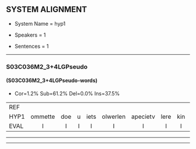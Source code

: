 
## SYSTEM ALIGNMENT

- System Name = hyp1

- Speakers = 1

- Sentences = 1

---

### S03C036M2_3+4LGPseudo

#### (S03C036M2_3+4LGPseudo-words)

- Cor=1.2%	Sub=61.2%	Del=0.0%	Ins=37.5%

|  |  |  |  |  |  |  |  |  |  |  |  |  |  |  |  |  |  |  |  |  |  |  |  |  |  |  |  |  |  |  |  |  |  |  |  |  |  |  |  |  |  |  |  |  |  |  |  |  |  |  |  |  |  |  |  |  |  |  |  |  |  |  |  |  |  |  |  |  |  |  |  |  |  |  |  |  |  |  |  |  |
|:--- |:---:|:---:|:---:|:---:|:---:|:---:|:---:|:---:|:---:|:---:|:---:|:---:|:---:|:---:|:---:|:---:|:---:|:---:|:---:|:---:|:---:|:---:|:---:|:---:|:---:|:---:|:---:|:---:|:---:|:---:|:---:|:---:|:---:|:---:|:---:|:---:|:---:|:---:|:---:|:---:|:---:|:---:|:---:|:---:|:---:|:---:|:---:|:---:|:---:|:---:|:---:|:---:|:---:|:---:|:---:|:---:|:---:|:---:|:---:|:---:|:---:|:---:|:---:|:---:|:---:|:---:|:---:|:---:|:---:|:---:|:---:|:---:|:---:|:---:|:---:|:---:|:---:|:---:|:---:|:---:|
| REF |  |  |  |  |  |  |  |  |  |  |  |  |  |  |  |  |  |  |  |  |  |  |  |  |  |  |  |  |  |  | ometuif | toejietsen | oonwijlen | jattesiet | nurudien | stoenydaas | deuveltek | juitonie | gevijdel | sidowaan | spekkeraai | wachteniek | verpierik | nappegreeuw | mantaroen | schielendaspen | crobeklunker | kabbestepen | * | verwarig | ooiebiekje | fandelig | jalekrewen | * | * | smoralij | zeekvlachine | kanaroe | * | toineetlijgen | * | meitsegrok | kantelogsten | * | ondermind | choporatie | zennebral | * | ijraspangen | blottenduuf | girdofhaalder | tobbermoeit | poentalschouden | havedil | * | * | * | verbrakkertje | gerauwejaak | hapeneren |
| HYP1 | ommette | doe | u | iets | olwerlen | apecietv | lere | kin | stoen | das | deo | dik | ja | toni | torzi | do | sim | noa | gbec | erav | wah | kiniqv | rperin | napelgrej | nandageroen | sinen | das | in | krabel | gleer | kambestimpen | tep | vm | ware | ooie | een | biekje | vanden | j | jalk | kleeuwen | smoi | li | siik | vlak | hene | danara | hoeg | doinekeslede | met | een | groek | dande | loogsten | en? | ondermin | hoperat | i | ze | senenbral | eras | ban | n | loten | duur | gierdoofhaalde | topper | ooit | pontalschouden | a | have | fun | diel | voor | en | rakerkje | vere | wo | jaak | hapeneren |
| EVAL | I | I | I | I | I | I | I | I | I | I | I | I | I | I | I | I | I | I | I | I | I | I | I | I | I | I | I | I | I | I | S | S | S | S | S | S | S | S | S | S | S | S | S | S | S | S | S | S | S | S | S | S | S | S | S | S | S | S | S | S | S | S | S | S | S | S | S | S | S | S | S | S | S | S | S | S | S | S | S |  |
---

---
